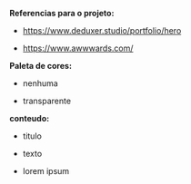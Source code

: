 **Referencias para o projeto:**

- https://www.deduxer.studio/portfolio/hero

- https://www.awwwards.com/

**Paleta de cores:**

- nenhuma

- transparente

**conteudo:**

- titulo

- texto

- lorem ipsum